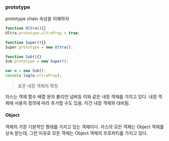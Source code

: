 ### prototype
prototype chain 속성을 이해하자 
```javascript
function Ultra(){}
Ultra.prototype.ultraProp = true;
 
function Super(){}
Super.prototype = new Ultra();
 
function Sub(){}
Sub.prototype = new Super();
 
var o = new Sub();
console.log(o.ultraProp);
```

>표준 내장 객체의 확장

자스는 객체 함수 배열 문자 불리언 넘버등 이와 같은 내장 객체를 가지고 있다.
내장 객체에 사용자 정의에 따라 추가할 수도 있음. 이건 내장 객체와 대비됨.

#### Object
객체의 가장 기본적인 형태를 가지고 있는 객체이다. 자스의 모든 객체는 Object 객체를 상속 받는데, 그런 이유로 모든 객체는 Object 객체의 프로퍼티를 가지고 있다.
